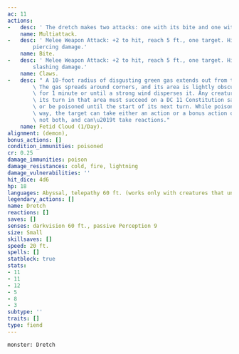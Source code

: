 ```yaml
---
ac: 11
actions:
-   desc: ' The dretch makes two attacks: one with its bite and one with its claws.'
    name: Multiattack.
-   desc: ' Melee Weapon Attack: +2 to hit, reach 5 ft., one target. Hit: 3 (1d6)
        piercing damage.'
    name: Bite.
-   desc: ' Melee Weapon Attack: +2 to hit, reach 5 ft., one target. Hit: 5 (2d4)
        slashing damage.'
    name: Claws.
-   desc: " A 10-foot radius of disgusting green gas extends out from the dretch.\
        \ The gas spreads around corners, and its area is lightly obscured. It lasts\
        \ for 1 minute or until a strong wind disperses it. Any creature that starts\
        \ its turn in that area must succeed on a DC 11 Constitution saving throw\
        \ or be poisoned until the start of its next turn. While poisoned in this\
        \ way, the target can take either an action or a bonus action on its turn,\
        \ not both, and can\u2019t take reactions."
    name: Fetid Cloud (1/Day).
alignment: (demon),
bonus_actions: []
condition_immunities: poisoned
cr: 0.25
damage_immunities: poison
damage_resistances: cold, fire, lightning
damage_vulnerabilities: ''
hit_dice: 4d6
hp: 18
languages: Abyssal, telepathy 60 ft. (works only with creatures that understand Abyssal)
legendary_actions: []
name: Dretch
reactions: []
saves: []
senses: darkvision 60 ft., passive Perception 9
size: Small
skillsaves: []
speed: 20 ft.
spells: []
statblock: true
stats:
- 11
- 11
- 12
- 5
- 8
- 3
subtype: ''
traits: []
type: fiend
---
```

```statblock
monster: Dretch
```